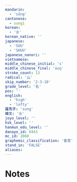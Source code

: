 ```yaml
---
mandarin:
  - 'sōng'
cantonese:
  - sung1
korean:
  - '숭'
korean_native: ''
japanese:
  - 'SUU'
  - 'SHUU'
japanese_nanori: ''
vietnamese:
middle_chinese_initial: 's'
middle_chinese_final: 'ɨuŋ'
stroke_count: 13
radical: '山'
skip_number: '2-3-10'
grade_level: '名'
pos: ''
english:
  - 'high'
  - 'lofty'
羅馬字: 'sung'
韓文: '숭'
joyo_level: ''
hsk_level: ''
hanmun_edu_level: ''
danayo_id: 8443
mc_id: 2060
graphemic_classification: '會意'
stand_in: 'FALSE'
aliases:
---
```


# Notes
